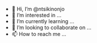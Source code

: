 - 👋 Hi, I’m @ntsikinonjo
- 👀 I’m interested in ...
- 🌱 I’m currently learning ...
- 💞️ I’m looking to collaborate on ...
- 📫 How to reach me ...

<!---
ntsikinonjo/ntsikinonjo is a ✨ special ✨ repository because its `README.md` (this file) appears on your GitHub profile.
You can click the Preview link to take a look at your changes.
--->
